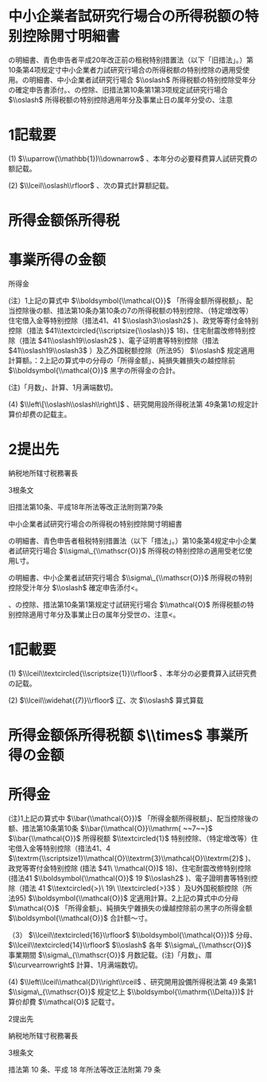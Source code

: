 # 中小企業者試研究行場合の所得税额の特别控除開寸明細書

の明細書、青色申告者平成20年改正前の租税特别措置法（以下「旧措法」。）第10条第4项规定寸中小企業者力試研究行場合の所得税额の特别控除の適用受使用。の明細書、中小企業者試研究行場合 $\\oslash$ 所得税额の特别控除受年分の確定申告書添付。、の控除、旧措法第10条第1第3项规定試研究行場合 $\\oslash$ 所得税额の特别控除適用年分及事業止日の属年分受の、注意

# 1記载要

(1) $\\uparrow(\\mathbb{1})\\downarrow$ 、本年分の必要释费算人試研究費の额記载。

(2) $\\lceil\\oslash\\rfloor$ 、次の算式計算额記载。

# 所得金额係所得税

# 事業所得の金额

所得金

(注）1上記の算式中 $\\boldsymbol{\\mathcal{O}}$ 「所得金额所得税额」、配当控除後の额、措法第10条办第10条の7の所得税额の特别控除、（特定增改等）住宅借入金等特别控除（措法41、41 $\\oslash3\\oslash2$ )、政党等寄付金特别控除（措法 $41\\textcircled{\\scriptsize{\\oslash}}$ 18)、住宅耐震改修特别控除（措法 $41\\oslash19\\oslash2$ )、電子证明書等特别控除（措法 $41\\oslash19\\oslash3$ ）及乙外国税额控除（所法95） $\\oslash$ 规定適用計算额。：2上記の算式中の分母の「所得金额」、純損失雜損失の越控除前 $\\boldsymbol{\\mathcal{O}}$ 黑字の所得金の合計。

(注)「月数」、計算、1月满端数切。

(4) $\\left\[\\oslash\\oslash\\right\]$ 、研究開用設所得税法第 49条第1の规定計算价却费の記载主。

# 2提出先

納税地所辖寸税務署長

3根条文

旧措法第10条、平成18年所法等改正法附则第79条

中小企業者試研究行場合の所得税の特别控除開寸明細書

の明細書、青色申告者租税特别措置法（以下「措法」。）第10条第4规定中小企業者試研究行場合 $\\sigma\_{\\mathscr{O}}$ 所得税の特别控除の適用受老忆使用L寸。

の明細書、中小企業者試研究行場合 $\\sigma\_{\\mathscr{O}}$ 所得税の特别控除受汁年分 $\\oslash$ 確定申告添付<。

、の控除、措法第10条第1第规定寸試研宪行場合 $\\mathcal{O}$ 所得税额の特别控除適用寸年分及事業止日の属年分受世の、注意<。

# 1記載要

(1) $\\lceil\\textcircled{\\scriptsize{1}}\\rfloor$ 、本年分の必要費算入試研究费の記载。

(2) $\\lceil\\widehat{(7)}\\rfloor$ 辽、次 $\\oslash$ 算式算载

# 所得金额係所得税额 $\\times$ 事業所得の金额

# 所得金

(注)1上記の算式中 $\\bar{\\mathcal{O}})$ 「所得金额所得税额」、配当控除後の额、措法第10条第10条 $\\bar{\\mathcal{O}}\\mathrm{ ~~7~~}$ $\\bar{\\mathcal{O}}$ 所得税额 $\\textcircled{1}$ 特别控除、（特定增改等）住宅借入金等特别控除（措法41、4 $\\textrm{\\scriptsize1}\\mathcal{O}\\textrm{3}\\mathcal{O}\\textrm{2}$ )、政党等寄付金特别控除 (措法 $41\ \\mathcal{O})$ 18)、住宅耐震改修特别控除(措法41 $\\boldsymbol{\\mathcal{O}}$ 19 $\\oslash2$ )、電子證明書等特别控除（措法 41 $\\textcircled{>}\ 19\ \\textcircled{>}3$ ）及U外国税额控除（所法95) $\\boldsymbol{\\mathcal{O}}$ 定適用計算。2上記の算式中の分母 $\\mathcal{O}$ 「所得金额」、純損失宁雜損失の燥越控除前の黑字の所得金额 $\\boldsymbol{\\mathcal{O}}$ 合計额～寸。

（3） $\\lceil\\textcircled{16}\\rfloor$ $\\boldsymbol{\\mathcal{O}})$ 分母、 $\\lceil\\textcircled{14}\\rfloor$ $\\oslash$ 各年 $\\sigma\_{\\mathscr{O}}$ 事業期間 $\\sigma\_{\\mathscr{O}}$ 月数記载。(注)「月数」、厝 $\\curvearrowright$ 計算、1月满端数切。

(4) $\\left\\lceil\\mathcal{D}\\right\\rceil$ 、研究開用設備所得税法第 49 条第1 $\\sigma\_{\\mathscr{O}}$ 规定忆上 $\\boldsymbol{\\mathrm{\\Delta}})$ 計算价却費 $\\mathcal{O}$ 記载寸。

2提出先

納税地所辖寸税務署長

3根条文

措法第 10 条、平成 18 年所法等改正法附第 79 条